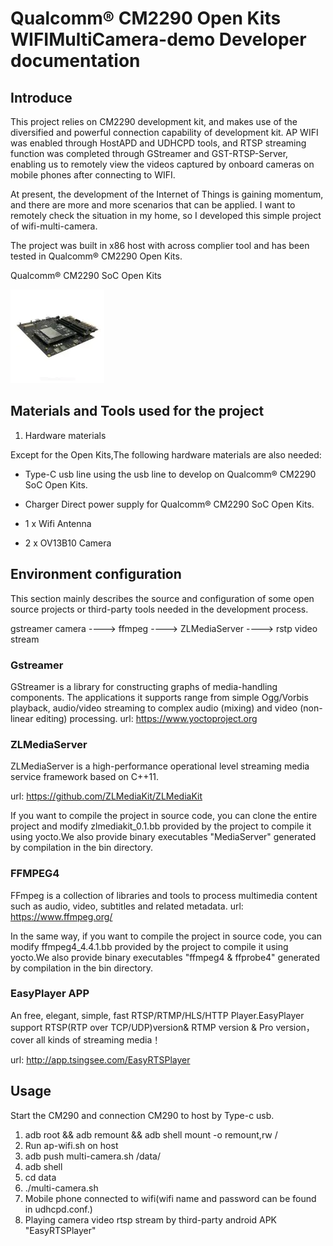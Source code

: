 # Qualcomm® CM2290 Open Kits WIFIMultiCamera-demo Developer documentation

## Introduce

This project relies on CM2290 development kit, and makes use of the diversified and powerful connection capability of development kit. AP WIFI was enabled through HostAPD and UDHCPD tools, and RTSP streaming function was completed through GStreamer and GST-RTSP-Server, enabling us to remotely view the videos captured by onboard cameras on mobile phones after connecting to WIFI.

At present, the development of the Internet of Things is gaining momentum, and there are more and more scenarios that can be applied. I want to remotely check the situation in my home, so I developed this simple project of wifi-multi-camera.

The project was built in x86 host with across complier tool and has been tested in Qualcomm® CM2290 Open Kits.

Qualcomm® CM2290 SoC Open Kits

![CM2290](./res/2290-DK-4-150x150.webp)

## Materials and Tools used for the project

1. Hardware materials

Except for the Open Kits,The following hardware materials are also needed:

* Type-C usb line
using the usb line to develop on Qualcomm® CM2290 SoC Open Kits.

* Charger
Direct power supply for Qualcomm® CM2290 SoC Open Kits.

* 1 x Wifi Antenna
* 2 x OV13B10 Camera


## Environment configuration

This section mainly describes the source and configuration of some open source projects or third-party tools needed in the development process.

gstreamer camera ---->  ffmpeg ----> ZLMediaServer  ----> rstp video stream

### Gstreamer
GStreamer is a library for constructing graphs of media-handling components. The applications it supports range from simple Ogg/Vorbis playback, audio/video streaming to complex audio (mixing) and video (non-linear editing) processing.
url: https://www.yoctoproject.org

### ZLMediaServer
ZLMediaServer is a high-performance operational level streaming media service framework based on C++11.

url: https://github.com/ZLMediaKit/ZLMediaKit

If you want to compile the project in source code, you can clone the entire project and modify zlmediakit_0.1.bb provided by the project to compile it using yocto.We also provide binary executables "MediaServer" generated by compilation in the bin directory.

### FFMPEG4

FFmpeg is a collection of libraries and tools to process multimedia content such as audio, video, subtitles and related metadata.
url: https://www.ffmpeg.org/

In the same way, if you want to compile the project in source code, you can modify ffmpeg4_4.4.1.bb provided by the project to compile it using yocto.We also provide binary executables "ffmpeg4 & ffprobe4" generated by compilation in the bin directory.

### EasyPlayer APP
An free, elegant, simple, fast RTSP/RTMP/HLS/HTTP Player.EasyPlayer support RTSP(RTP over TCP/UDP)version& RTMP version & Pro version，cover all kinds of streaming media！

url: http://app.tsingsee.com/EasyRTSPlayer

## Usage
Start the CM290 and connection CM290 to host by Type-c usb.

1. adb root && adb remount && adb shell mount -o remount,rw /
2. Run ap-wifi.sh on host
3. adb push multi-camera.sh /data/
4. adb shell
5. cd data
6. ./multi-camera.sh
7. Mobile phone connected to wifi(wifi name and password can be found in udhcpd.conf.)
8. Playing camera video rtsp stream by third-party android APK "EasyRTSPlayer"